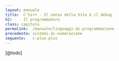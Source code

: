 ```yaml
---
layout: manuale
title:  C'hi++ - Il senso della Vita è il debug
h2:     Il programmatore
class: capitolo
permalink:  /manuale/linguaggi-di-programmazione
precedente: sistemi-di-numerazione
seguente:   c-plus-plus
---
```


[@todo]